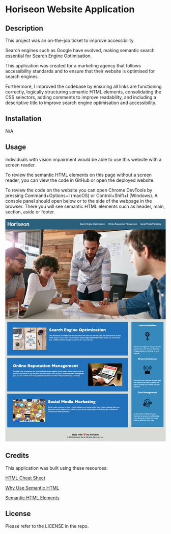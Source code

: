 # Horiseon Website Application

## Description

This project was an on-the-job ticket to improve accessibility. 

Search engines such as Google have evolved, making semantic search essential for Search Engine Optimisation. 

This application was created for a marketing agency that follows accessibility standards and to ensure that their website is optimised for search engines. 

Furthermore, I improved the codebase by ensuring all links are functioning correctly, logically structuring semantic HTML elements, consolidating the CSS selectors, adding comments to improve readability, and including a descriptive title to improve search engine optimisation and accessibility. 

## Installation

N/A

## Usage

Individuals with vision impairment would be able to use this website with a screen reader.

To review the semantic HTML elements on this page without a screen reader, you can view the code in GitHub or open the deployed website. 

To review the code on the website you can open Chrome DevTools by pressing Command+Options+I (macOS) or Control+Shift+I (Windows). A console panel should open below or to the side of the webpage in the browser.
There you will see semantic HTML elements such as header, main, section, aside or footer.

 ![A screenshot of the deployed website](assets/images/screenshot.png)

## Credits

This application was built using these resources:

[HTML Cheat Sheet](https://websitesetup.org/wp-content/uploads/2019/10/WSU-HTML-Cheat-Sheet.pdf)

[Why Use Semantic HTML](https://www.thoughtco.com/why-use-semantic-html-3468271)

[Semantic HTML Elements](https://www.w3schools.com/html/html5_semantic_elements.asp)

## License

Please refer to the LICENSE in the repo.
